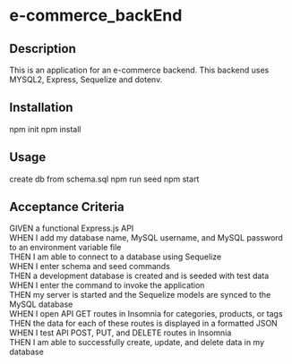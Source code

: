 # e-commerce_backEnd
## Description
This is an application for an e-commerce backend.
This backend uses MYSQL2, Express, Sequelize and dotenv.

## Installation
npm init
npm install

## Usage
create db from schema.sql
npm run seed
npm start

## Acceptance Criteria
GIVEN a functional Express.js API <br />
WHEN I add my database name, MySQL username, and MySQL password to an environment variable file <br />
THEN I am able to connect to a database using Sequelize <br />
WHEN I enter schema and seed commands <br />
THEN a development database is created and is seeded with test data <br />
WHEN I enter the command to invoke the application <br />
THEN my server is started and the Sequelize models are synced to the MySQL database <br />
WHEN I open API GET routes in Insomnia for categories, products, or tags <br />
THEN the data for each of these routes is displayed in a formatted JSON <br />
WHEN I test API POST, PUT, and DELETE routes in Insomnia <br />
THEN I am able to successfully create, update, and delete data in my database <br />

